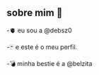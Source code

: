 ## sobre mim 🥀

-🫀 eu sou a @debsz0

-🃏 e este é o meu perfil.

-💣 minha bestie é a @belzita

<!---
debsz0/debsz0 is a ✨ special ✨ repository because its `README.md` (this file) appears on your GitHub profile.
You can click the Preview link to take a look at your changes.
--->

